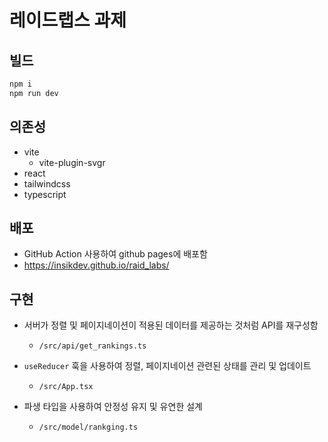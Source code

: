 # 레이드랩스 과제

## 빌드

```bash
npm i
npm run dev
```

## 의존성

- vite
  - vite-plugin-svgr
- react
- tailwindcss
- typescript

## 배포

- GitHub Action 사용하여 github pages에 배포함
- https://insikdev.github.io/raid_labs/

## 구현

- 서버가 정렬 및 페이지네이션이 적용된 데이터를 제공하는 것처럼 API를 재구성함

  - `/src/api/get_rankings.ts`

- `useReducer` 훅을 사용하여 정렬, 페이지네이션 관련된 상태를 관리 및 업데이트

  - `/src/App.tsx`

- 파생 타입을 사용하여 안정성 유지 및 유연한 설계
  - `/src/model/rankging.ts`
